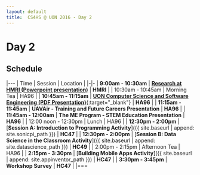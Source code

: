 ```yaml
---
layout: default
title:  CS4HS @ UON 2016 - Day 2
---
```


# Day 2

## Schedule

|---
| Time | Session | Location |
|-|-
| **9:00am - 10:30am** | [**Research at HMRI (Powerpoint presentation)**](hmri_presentation.pptx) | **HMRI** |
| 10:30am - 10:45am | Morning Tea | HA96 |
| **10:45am - 11:15am** | [**UON Computer Science and Software Engineering (PDF Presentation)**](uoncsse_presentation.pdf){:target="_blank"} | **HA96** | 
| **11:15am - 11:45am** | **UAVAir - Training and Future Careers Presentation** | **HA96** | 
| **11:45am - 12:00am** | **The ME Program - STEM Education Presentation** | **HA96** | 
| 12:00 noon - 12:30pm | Lunch | HA96 |
| **12:30pm - 2:00pm** | [**Session A: Introduction to Programming Activity**]({{ site.baseurl | append: site.sonicpi_path }}) | **HC47**  | 
| **12:30pm - 2:00pm** | [**Session B: Data Science in the Classroom Activity**]({{ site.baseurl | append: site.datascience_path }})  | **HC49**  | 
| 2:00pm - 2:15pm | Afternoon Tea | HA96 |
| **2:15pm - 3:30pm** | [**Building Mobile Apps Activity**]({{ site.baseurl | append: site.appinventor_path }}) | **HC47** |
| **3:30pm - 3:45pm** | **Workshop Survey** | **HC47** |
|===

